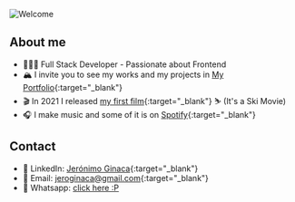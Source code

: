 ![Welcome](https://i.ibb.co/2jCbbff/portada-github-final.png)
## About me

- 👨🏻‍💻 Full Stack Developer - Passionate about Frontend
- 🏔 I invite you to see my works and my projects in [My Portfolio](https://www.jeronimoginaca.com){:target="_blank"}
- 🎬 In 2021 I released [my first film](https://www.youtube.com/watch?v=y1bVDOhbrrc&ab_channel=GoRelaxProductions){:target="_blank"} ⛷ (It's a Ski Movie)
- 🎧 I make music and some of it is on [Spotify](https://open.spotify.com/artist/2MvLjoPcschdcOYfpaAtQ9){:target="_blank"}

## Contact

- 👔 LinkedIn: [Jerónimo Ginaca](https://www.linkedin.com/in/jeronimoginaca/){:target="_blank"}
- 📨 Email: [jeroginaca@gmail.com](mailto:jeroginaca@gmail.com){:target="_blank"}
- 📲 Whatsapp: [click here :P](https://wa.me/5491126343056)
